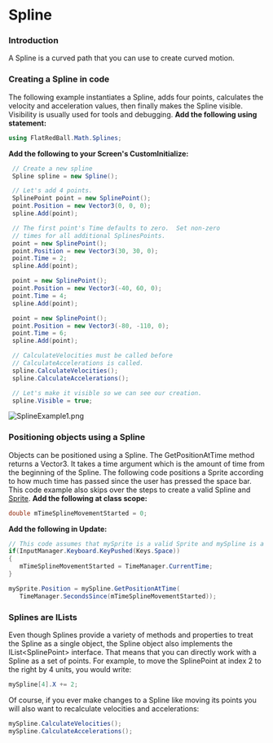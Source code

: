 # Spline

### Introduction

A Spline is a curved path that you can use to create curved motion.

### Creating a Spline in code

The following example instantiates a Spline, adds four points, calculates the velocity and acceleration values, then finally makes the Spline visible. Visibility is usually used for tools and debugging. **Add the following using statement:**

```csharp
using FlatRedBall.Math.Splines;
```

**Add the following to your Screen's CustomInitialize:**

```csharp
 // Create a new spline
 Spline spline = new Spline();

 // Let's add 4 points.
 SplinePoint point = new SplinePoint();
 point.Position = new Vector3(0, 0, 0);
 spline.Add(point);

 // The first point's Time defaults to zero.  Set non-zero
 // times for all additional SplinesPoints.
 point = new SplinePoint();
 point.Position = new Vector3(30, 30, 0);
 point.Time = 2;
 spline.Add(point);

 point = new SplinePoint();
 point.Position = new Vector3(-40, 60, 0);
 point.Time = 4;
 spline.Add(point);

 point = new SplinePoint();
 point.Position = new Vector3(-80, -110, 0);
 point.Time = 6;
 spline.Add(point);

 // CalculateVelocities must be called before
 // CalculateAccelerations is called.
 spline.CalculateVelocities();
 spline.CalculateAccelerations();

 // Let's make it visible so we can see our creation.
 spline.Visible = true;
```

![SplineExample1.png](../../../../../.gitbook/assets/migrated_media-SplineExample1.png)

### Positioning objects using a Spline

Objects can be positioned using a Spline. The GetPositionAtTime method returns a Vector3. It takes a time argument which is the amount of time from the beginning of the Spline. The following code positions a Sprite according to how much time has passed since the user has pressed the space bar. This code example also skips over the steps to create a valid Spline and [Sprite](../../../sprite/). **Add the following at class scope:**

```csharp
double mTimeSplineMovementStarted = 0;
```

**Add the following in Update:**

```csharp
// This code assumes that mySprite is a valid Sprite and mySpline is a valid Spline
if(InputManager.Keyboard.KeyPushed(Keys.Space))
{
   mTimeSplineMovementStarted = TimeManager.CurrentTime;
}

mySprite.Position = mySpline.GetPositionAtTime(
   TimeManager.SecondsSince(mTimeSplineMovementStarted));
```

### Splines are ILists

Even though Splines provide a variety of methods and properties to treat the Spline as a single object, the Spline object also implements the IList\<SplinePoint> interface. That means that you can directly work with a Spline as a set of points. For example, to move the SplinePoint at index 2 to the right by 4 units, you would write:

```csharp
mySpline[4].X += 2;
```

Of course, if you ever make changes to a Spline like moving its points you will also want to recalculate velocities and accelerations:

```csharp
mySpline.CalculateVelocities();
mySpline.CalculateAccelerations();
```
